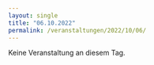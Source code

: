 ```yaml
---
layout: single
title: "06.10.2022"
permalink: /veranstaltungen/2022/10/06/
---
```


Keine Veranstaltung an diesem Tag.
